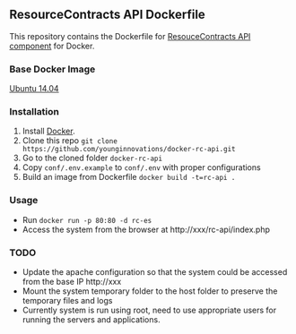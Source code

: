 ## ResourceContracts API Dockerfile

This repository contains the Dockerfile for [ResouceContracts API component](https://github.com/younginnovations/resourcecontracts-api) for Docker.

### Base Docker Image

[Ubuntu 14.04](http://dockerfile.github.io/#/ubuntu)

### Installation

1. Install [Docker](https://www.docker.com/).
2. Clone this repo `git clone https://github.com/younginnovations/docker-rc-api.git`
3. Go to the cloned folder `docker-rc-api`
4. Copy `conf/.env.example` to `conf/.env` with proper configurations
5. Build an image from Dockerfile `docker build -t=rc-api .`

### Usage

* Run `docker run -p 80:80 -d rc-es`
* Access the system from the browser at http://xxx/rc-api/index.php

### TODO

* Update the apache configuration so that the system could be accessed from the base IP http://xxx 
* Mount the system temporary folder to the host folder to preserve the temporary files and logs
* Currently system is run using root, need to use appropriate users for running the servers and applications.